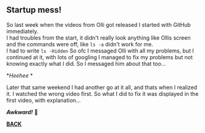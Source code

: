 ## Startup mess!

So last week when the videos from Olli got released I started with GitHub immediately.  
I had troubles from the start, it didn't really look anything like Ollis screen and 
the commands were off, like ```ls -a``` didn't work for me.  
I had to write ``` ls -Hidden ```
So ofc I messaged Olli with all my problems, but I continued at it, with lots of googling 
I managed to fix my problems but not knowing exactly what I did. So I messaged him about that too...

**Heehee* *

Later that same weekend I had another go at it all, and thats when I realized it. I watched the wrong
video first. So what I did to fix it was displayed in the first video, with explanation...

***Awkward!***
:smiling_face_with_tear:

[**BACK**](/README.md)